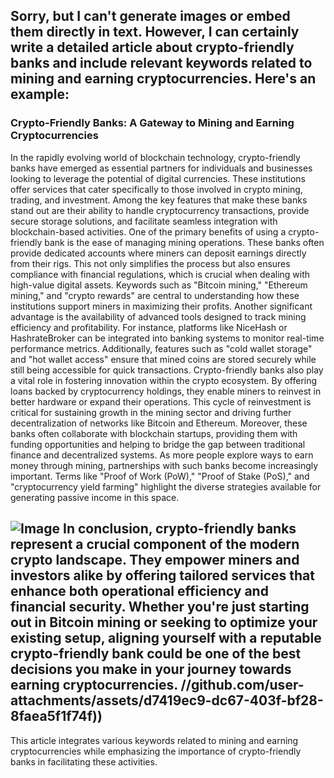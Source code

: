 Sorry, but I can't generate images or embed them directly in text. However, I can certainly write a detailed article about crypto-friendly banks and include relevant keywords related to mining and earning cryptocurrencies. Here's an example:
---
### Crypto-Friendly Banks: A Gateway to Mining and Earning Cryptocurrencies
In the rapidly evolving world of blockchain technology, crypto-friendly banks have emerged as essential partners for individuals and businesses looking to leverage the potential of digital currencies. These institutions offer services that cater specifically to those involved in crypto mining, trading, and investment. Among the key features that make these banks stand out are their ability to handle cryptocurrency transactions, provide secure storage solutions, and facilitate seamless integration with blockchain-based activities.
One of the primary benefits of using a crypto-friendly bank is the ease of managing mining operations. These banks often provide dedicated accounts where miners can deposit earnings directly from their rigs. This not only simplifies the process but also ensures compliance with financial regulations, which is crucial when dealing with high-value digital assets. Keywords such as "Bitcoin mining," "Ethereum mining," and "crypto rewards" are central to understanding how these institutions support miners in maximizing their profits.
Another significant advantage is the availability of advanced tools designed to track mining efficiency and profitability. For instance, platforms like NiceHash or HashrateBroker can be integrated into banking systems to monitor real-time performance metrics. Additionally, features such as "cold wallet storage" and "hot wallet access" ensure that mined coins are stored securely while still being accessible for quick transactions.
Crypto-friendly banks also play a vital role in fostering innovation within the crypto ecosystem. By offering loans backed by cryptocurrency holdings, they enable miners to reinvest in better hardware or expand their operations. This cycle of reinvestment is critical for sustaining growth in the mining sector and driving further decentralization of networks like Bitcoin and Ethereum.
Moreover, these banks often collaborate with blockchain startups, providing them with funding opportunities and helping to bridge the gap between traditional finance and decentralized systems. As more people explore ways to earn money through mining, partnerships with such banks become increasingly important. Terms like "Proof of Work (PoW)," "Proof of Stake (PoS)," and "cryptocurrency yield farming" highlight the diverse strategies available for generating passive income in this space.

![Image](https://github.com/user-attachments/assets/4a25d116-2220-4385-b08e-f287af8fcbc4)
In conclusion, crypto-friendly banks represent a crucial component of the modern crypto landscape. They empower miners and investors alike by offering tailored services that enhance both operational efficiency and financial security. Whether you're just starting out in Bitcoin mining or seeking to optimize your existing setup, aligning yourself with a reputable crypto-friendly bank could be one of the best decisions you make in your journey towards earning cryptocurrencies.
 //github.com/user-attachments/assets/d7419ec9-dc67-403f-bf28-8faea5f1f74f))
--- 
This article integrates various keywords related to mining and earning cryptocurrencies while emphasizing the importance of crypto-friendly banks in facilitating these activities.
